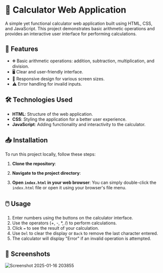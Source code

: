 # 🧮 Calculator Web Application

A simple yet functional calculator web application built using HTML, CSS, and JavaScript. This project demonstrates basic arithmetic operations and provides an interactive user interface for performing calculations.

## 🌟 Features

- ➕ Basic arithmetic operations: addition, subtraction, multiplication, and division.
- 🖥️ Clear and user-friendly interface.
- 📱 Responsive design for various screen sizes.
- ⚠️ Error handling for invalid inputs.

## 🛠️ Technologies Used

- **HTML**: Structure of the web application.
- **CSS**: Styling the application for a better user experience.
- **JavaScript**: Adding functionality and interactivity to the calculator.

## 📥 Installation

To run this project locally, follow these steps:

1. **Clone the repository**:

2. **Navigate to the project directory**:

3. **Open `index.html` in your web browser**:
You can simply double-click the `index.html` file or open it using your browser's file menu.

## 🖱️ Usage

1. Enter numbers using the buttons on the calculator interface.
2. Use the operators (+, -, *, /) to perform calculations.
3. Click `=` to see the result of your calculation.
4. Use `Del` to clear the display or `Back` to remove the last character entered.
5. The calculator will display "Error" if an invalid operation is attempted.

## 📸 Screenshots
![Screenshot 2025-01-16 203855](https://github.com/user-attachments/assets/7a327f08-059f-4f78-9de1-db18cfddb3ff)
